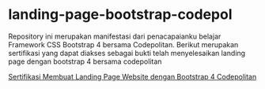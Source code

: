 # landing-page-bootstrap-codepol

Repository ini merupakan manifestasi dari penacapaianku belajar Framework CSS Bootstrap 4 bersama Codepolitan. Berikut merupakan sertifikasi yang dapat diakses sebagai bukti telah menyelesaikan landing page dengan bootstrap 4 bersama codepolitan

[Sertifikasi Membuat Landing Page Website dengan Bootstrap 4 Codepolitan](https://codepolitan.com/c/NYZKBUE/)
